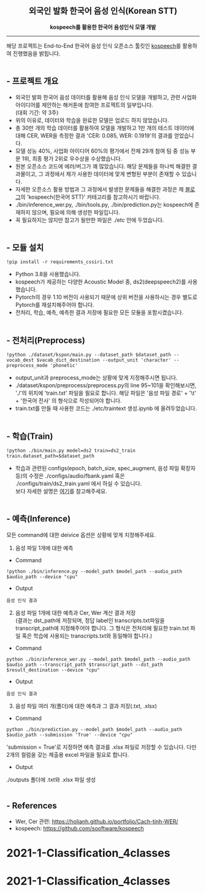 <div align="center">

## 외국인 발화 한국어 음성 인식(Korean STT)


**kospeech를 활용한 한국어 음성인식 모델 개발**
___
</div>

해당 프로젝트는 End-to-End 한국어 음성 인식 오픈소스 툴킷인
[kospeech](https://github.com/sooftware/kospeech)를 활용하여 진행했음을 밝힙니다.
</br></br>

## - 프로젝트 개요
- 외국인 발화 한국어 음성 데이터를 활용해 음성 인식 모델을 개발하고, 관련 사업화 아이디어를 제안하는 해커톤에 참여한 프로젝트의 일부입니다. </br>(대회 기간: 약 3주)
- 위의 이유로, 데이터와 학습을 완료한 모델은 업로드 하지 않았습니다.
- 총 30만 개의 학습 데이터를 활용하여 모델을 개발하고 1만 개의 테스트 데이터에 대해 CER, WER을 측정한 결과 'CER: 0.085, WER: 0.1919'의 결과를 얻었습니다.
- 모델 성능 40%, 사업화 아이디어 60%의 평가에서 전체 29개 참여 팀 중 성능 부문 1위, 최종 평가 2위로 우수상을 수상했습니다.
- 원본 오픈소스 코드에 에러/버그가 꽤 많았습니다. 해당 문제들을 하나씩 해결한 결과물이고, 그 과정에서 제가 사용한 데이터에 맞게 변형된 부분이 존재할 수 있습니다.
- 자세한 오픈소스 활용 방법과 그 과정에서 발생한 문제들을 해결한 과정은 제 [블로그](https://mingchin.tistory.com/152)의 'kospeech(한국어 STT)' 카테고리를 참고하시기 바랍니다.
- ./bin/inference_wer.py, ./bin/tools.py, ./bin/prediction.py는 kospeech에 존재하지 않으며, 필요에 의해 생성한 파일입니다.
- 꼭 필요하지는 않지만 참고가 될만한 파일은 ./etc 안에 두었습니다.
</br></br>

## - 모듈 설치
```
!pip install -r requirements_cssiri.txt
```
- Python 3.8을 사용했습니다. 
- kospeech가 제공하는 다양한 Acoustic Model 중, ds2(deepspeech2)를 사용했습니다.
- Pytorch의 경우 1.10 버전이 사용되기 때문에 상위 버전을 사용하시는 경우 별도로 Pytorch를 재설치해주어야 합니다.
- 전처리, 학습, 예측, 예측한 결과 저장에 필요한 모든 모듈을 포함시켰습니다.
</br></br>

## - 전처리(Preprocess)
```
!python ./dataset/kspon/main.py --dataset_path $dataset_path --vocab_dest $vacab_dict_destination --output_unit 'character' --preprocess_mode 'phonetic' 
```
- output_unit과 preprocess_mode는 상황에 맞게 지정해주시면 됩니다.
- ./dataset/kspon/preprocess/preprocess.py의 line 95~101을 확인해보시면, './'의 위치에 'train.txt' 파일을 필요로 합니다. 해당 파일은 '음성 파일 경로' + '\t' + '한국어 전사' 의 형식으로 작성되어야 합니다.
- train.txt를 만들 때 사용한 코드는 ./etc/traintext 생성.ipynb 에 올려두었습니다.
</br></br>

## - 학습(Train)
```
!python ./bin/main.py model=ds2 train=ds2_train train.dataset_path=$dataset_path
```
- 학습과 관련된 configs(epoch, batch_size, spec_augment, 음성 파일 확장자 등)의 수정은 ./configs/audio/fbank.yaml 혹은 ./configs/train/ds2_train.yaml 에서 하실 수 있습니다. 
</br>보다 자세한 설명은 [여기](https://mingchin.tistory.com/222)를 참고해주세요.
</br></br>

## - 예측(Inference)

모든 command에 대한 deivice 옵션은 상황에 맞게 지정해주세요.

1. 음성 파일 1개에 대한 예측
* Command

```
!python ./bin/inference.py --model_path $model_path --audio_path $audio_path --device "cpu"
```
* Output

```
음성 인식 결과
```
2. 음성 파일 1개에 대한 예측과 Cer, Wer 계산 결과 저장</br>
(결과는 dst_path에 저장되며, 정답 label인 transcripts.txt파일을 transcript_path에 지정해주어야 합니다. 그 형식은 전처리에 필요한 train.txt 파일 혹은 학습에 사용되는 transcripts.txt와 동일해야 합니다.)
* Command
```
python ./bin/inference_wer.py --model_path $model_path --audio_path $audio_path --transcript_path $transcript_path --dst_path $result_destination --device "cpu"
```
* Output

```
음성 인식 결과
```
3. 음성 파일 여러 개(폴더)에 대한 예측과 그 결과 저장(.txt, .xlsx)
* Command
```
python ./bin/prediction.py --model_path $model_path --audio_path $audio_path --submission 'True' --device "cpu"
```
'submission = True'로 지정하면 예측 결과를 .xlsx 파일로 저장할 수 있습니다. 다만 2개의 컬럼을 갖는 제출용 excel 파일을 필요로 합니다.
* Output

./outputs 폴더에 .txt와 .xlsx 파일 생성
</br></br>

## - References
- Wer, Cer 관련: 
https://holianh.github.io/portfolio/Cach-tinh-WER/
- kospeech:
https://github.com/sooftware/kospeech
# 2021-1-Classification_4classes
# 2021-1-Classification_4classes
